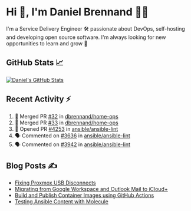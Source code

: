 # Hi 👋, I'm Daniel Brennand 👨‍💻

I'm a Service Delivery Engineer 🛠 passionate about DevOps, self-hosting and developing open source software. I'm always looking for new opportunities to learn and grow 🌱

## GitHub Stats 📈

[![Daniel's GitHub Stats](https://github-readme-stats.vercel.app/api?username=dbrennand&show_icons=true&count_private=true&hide_border=true&theme=dark)](https://github.com/anuraghazra/github-readme-stats)

## Recent Activity ⚡

<!--START_SECTION:activity-->
1. 🎉 Merged PR [#32](https://github.com/dbrennand/home-ops/pull/32) in [dbrennand/home-ops](https://github.com/dbrennand/home-ops)
2. 🎉 Merged PR [#33](https://github.com/dbrennand/home-ops/pull/33) in [dbrennand/home-ops](https://github.com/dbrennand/home-ops)
3. 💪 Opened PR [#4253](https://github.com/ansible/ansible-lint/pull/4253) in [ansible/ansible-lint](https://github.com/ansible/ansible-lint)
4. 🗣 Commented on [#3636](https://github.com/ansible/ansible-lint/issues/3636#issuecomment-2221218626) in [ansible/ansible-lint](https://github.com/ansible/ansible-lint)
5. 🗣 Commented on [#3942](https://github.com/ansible/ansible-lint/issues/3942#issuecomment-2221169782) in [ansible/ansible-lint](https://github.com/ansible/ansible-lint)
<!--END_SECTION:activity-->

## Blog Posts ✍

<!-- BLOG-POST-LIST:START -->
- [Fixing Proxmox USB Disconnects](https://danielbrennand.com/blog/proxmox-fix-usb-disconnect/)
- [Migrating from Google Workspace and Outlook Mail to iCloud+](https://danielbrennand.com/blog/google-outlook-to-icloud+/)
- [Build and Publish Container Images using GitHub Actions](https://danielbrennand.com/blog/build-and-publish-container-image-gha/)
- [Testing Ansible Content with Molecule](https://danielbrennand.com/blog/testing-ansible-content/)
<!-- BLOG-POST-LIST:END -->
